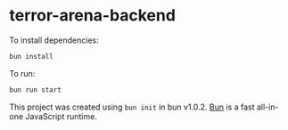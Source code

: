 # terror-arena-backend

To install dependencies:

```bash
bun install
```

To run:

```bash
bun run start
```

This project was created using `bun init` in bun v1.0.2. [Bun](https://bun.sh) is a fast all-in-one JavaScript runtime.
